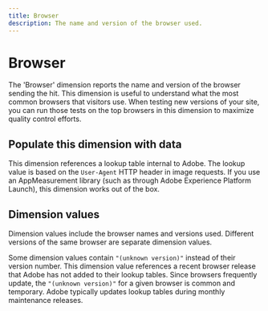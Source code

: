 ```yaml
---
title: Browser
description: The name and version of the browser used.
---
```


# Browser

The 'Browser' dimension reports the name and version of the browser sending the hit. This dimension is useful to understand what the most common browsers that visitors use. When testing new versions of your site, you can run those tests on the top browsers in this dimension to maximize quality control efforts.

## Populate this dimension with data

This dimension references a lookup table internal to Adobe. The lookup value is based on the `User-Agent` HTTP header in image requests. If you use an AppMeasurement library (such as through Adobe Experience Platform Launch), this dimension works out of the box.

## Dimension values

Dimension values include the browser names and versions used. Different versions of the same browser are separate dimension values.

Some dimension values contain `"(unknown version)"` instead of their version number. This dimension value references a recent browser release that Adobe has not added to their lookup tables. Since browsers frequently update, the `"(unknown version)"` for a given browser is common and temporary. Adobe typically updates lookup tables during monthly maintenance releases.
